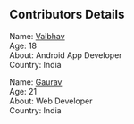 ## Contributors Details

Name: [Vaibhav](https://github.com/iamvs-2002) <br/>
Age: 18 <br/>
About: Android App Developer <br/>
Country: India <br/>


Name: [Gaurav](https://github.com/gaurvag) <br/>
Age: 21 <br/>
About: Web Developer <br/>
Country: India <br/>
